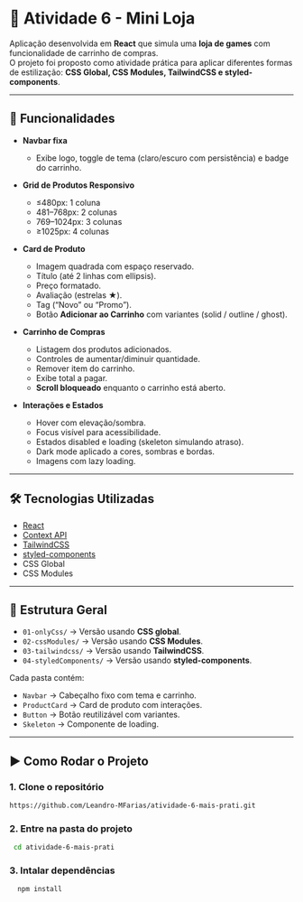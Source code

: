 # 🛒 Atividade 6 - Mini Loja  

Aplicação desenvolvida em **React** que simula uma **loja de games** com funcionalidade de carrinho de compras.  
O projeto foi proposto como atividade prática para aplicar diferentes formas de estilização: **CSS Global, CSS Modules, TailwindCSS e styled-components**.  

---

## 🚀 Funcionalidades  

- **Navbar fixa**  
  - Exibe logo, toggle de tema (claro/escuro com persistência) e badge do carrinho.  

- **Grid de Produtos Responsivo**  
  - ≤480px: 1 coluna  
  - 481–768px: 2 colunas  
  - 769–1024px: 3 colunas  
  - ≥1025px: 4 colunas  

- **Card de Produto**  
  - Imagem quadrada com espaço reservado.  
  - Título (até 2 linhas com ellipsis).  
  - Preço formatado.  
  - Avaliação (estrelas ★).  
  - Tag (“Novo” ou “Promo”).  
  - Botão **Adicionar ao Carrinho** com variantes (solid / outline / ghost).  

- **Carrinho de Compras**  
  - Listagem dos produtos adicionados.  
  - Controles de aumentar/diminuir quantidade.  
  - Remover item do carrinho.  
  - Exibe total a pagar.  
  - **Scroll bloqueado** enquanto o carrinho está aberto.  

- **Interações e Estados**  
  - Hover com elevação/sombra.  
  - Focus visível para acessibilidade.  
  - Estados disabled e loading (skeleton simulando atraso).  
  - Dark mode aplicado a cores, sombras e bordas.  
  - Imagens com lazy loading.  

---

## 🛠️ Tecnologias Utilizadas  

- [React](https://reactjs.org/)  
- [Context API](https://react.dev/reference/react/useContext)  
- [TailwindCSS](https://tailwindcss.com/)  
- [styled-components](https://styled-components.com/)  
- CSS Global  
- CSS Modules  

---

## 📂 Estrutura Geral  

- `01-onlyCss/` → Versão usando **CSS global**.  
- `02-cssModules/` → Versão usando **CSS Modules**.  
- `03-tailwindcss/` → Versão usando **TailwindCSS**.  
- `04-styledComponents/` → Versão usando **styled-components**.  

Cada pasta contém:  
- `Navbar` → Cabeçalho fixo com tema e carrinho.  
- `ProductCard` → Card de produto com interações.  
- `Button` → Botão reutilizável com variantes.  
- `Skeleton` → Componente de loading.  

---

## ▶️ Como Rodar o Projeto  

### 1. Clone o repositório  
```bash
https://github.com/Leandro-MFarias/atividade-6-mais-prati.git
```

### 2. Entre na pasta do projeto
```bash
 cd atividade-6-mais-prati
```

### 3. Intalar dependências
```bash
  npm install
```